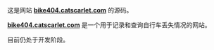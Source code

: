 这是网站 **[bike404.catscarlet.com](bike404.catscarlet.com)** 的源码。

**[bike404.catscarlet.com](bike404.catscarlet.com)** 是一个用于记录和查询自行车丢失情况的网站。

目前仍处于开发阶段。

